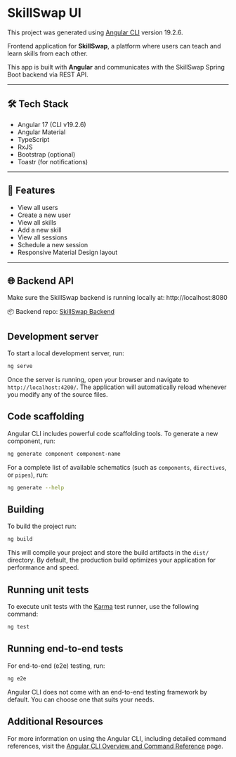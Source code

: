 # SkillSwap UI

This project was generated using [Angular CLI](https://github.com/angular/angular-cli) version 19.2.6.

Frontend application for **SkillSwap**, a platform where users can teach and learn skills from each other.

This app is built with **Angular** and communicates with the SkillSwap Spring Boot backend via REST API.

---

## 🛠 Tech Stack

- Angular 17 (CLI v19.2.6)
- Angular Material
- TypeScript
- RxJS
- Bootstrap (optional)
- Toastr (for notifications)

---

## 🧭 Features

- View all users
- Create a new user
- View all skills
- Add a new skill
- View all sessions
- Schedule a new session
- Responsive Material Design layout

---

## 🌐 Backend API

Make sure the SkillSwap backend is running locally at: http://localhost:8080

📦 Backend repo: [SkillSwap Backend](https://github.com/your-username/skill-swap-backend)  


## Development server

To start a local development server, run:

```bash
ng serve
```

Once the server is running, open your browser and navigate to `http://localhost:4200/`. The application will automatically reload whenever you modify any of the source files.

## Code scaffolding

Angular CLI includes powerful code scaffolding tools. To generate a new component, run:

```bash
ng generate component component-name
```

For a complete list of available schematics (such as `components`, `directives`, or `pipes`), run:

```bash
ng generate --help
```

## Building

To build the project run:

```bash
ng build
```

This will compile your project and store the build artifacts in the `dist/` directory. By default, the production build optimizes your application for performance and speed.

## Running unit tests

To execute unit tests with the [Karma](https://karma-runner.github.io) test runner, use the following command:

```bash
ng test
```

## Running end-to-end tests

For end-to-end (e2e) testing, run:

```bash
ng e2e
```

Angular CLI does not come with an end-to-end testing framework by default. You can choose one that suits your needs.

## Additional Resources

For more information on using the Angular CLI, including detailed command references, visit the [Angular CLI Overview and Command Reference](https://angular.dev/tools/cli) page.
